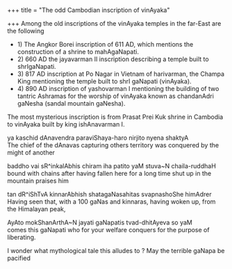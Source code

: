 +++
title = "The odd Cambodian inscription of vinAyaka"

+++
Among the old inscriptions of the vinAyaka temples in the far-East are
the following  

- 1\) The Angkor Borei inscription of 611 AD, which mentions the
construction of a shrine to mahAgaNapati.  
- 2\) 660 AD the jayavarman II inscription describing a temple built to
shrIgaNapati.  
- 3\) 817 AD inscription at Po Nagar in Vietnam of harivarman, the Champa
King mentioning the temple built to shrI gaNapati (vinAyaka).  
- 4\) 890 AD inscription of yashovarman I mentioning the building of two
tantric Ashramas for the worship of vinAyaka known as chandanAdri
gaNesha (sandal mountain gaNesha).

The most mysterious inscription is from Prasat Prei Kuk shrine in
Cambodia to vinAyaka built by king ishAnavarman I.

ya kaschid dAnavendra paraviShaya-haro nirjito nyena shaktyA  
The chief of the dAnavas capturing others territory was conquered by the
might of another

baddho vai sR^inkalAbhis chiram iha patito yaM stuva\~N chaila-ruddhaH  
bound with chains after having fallen here for a long time shut up in
the mountain praises him

tan dR^iShTvA kinnarAbhish shatagaNasahitas svapnashoShe himAdrer  
Having seen that, with a 100 gaNas and kinnaras, having woken up, from
the Himalayan peak,

AyAto mokShanArthA\~N jayati gaNapatis tvad-dhitAyeva so yaM  
comes this gaNapati who for your welfare conquers for the purpose of
liberating.

I wonder what mythological tale this alludes to ? May the terrible
gaNapa be pacified
